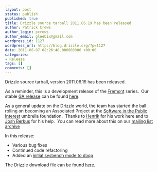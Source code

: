 ```yaml
---
layout: post
status: publish
published: true
title: Drizzle source tarball 2011.06.19 has been released
author: Patrick Crews
author_login: pcrews
author_email: gleebix@gmail.com
wordpress_id: 1127
wordpress_url: http://blog.drizzle.org/?p=1127
date: 2011-06-07 08:26:48.000000000 +00:00
categories:
- Release
tags: []
comments: []
---
```

Drizzle source tarball, version 2011.06.19 has been released.

As a reminder, this is a development release of the <a href="https://launchpad.net/drizzle/fremont">Fremont</a> series.  Our stable <a href="../../2011/04/2011/03/15/drizzle-2011-03-12-ga-tarball-has-been-released/">GA release</a> can be found <a href="https://launchpad.net/drizzle/+milestone/2011-03-14">here</a>.

As a general update on the Drizzle world, the team has started the ball rolling on becoming an Associated Project at the <a href="http://spi-inc.org/">Software in the Public Interest</a> umbrella foundation.  Thanks to <a href="http://openlife.cc/">Henrik</a> for his work here and to <a href="http://it.toolbox.com/blogs/database-soup/">Josh Berkus</a> for his help.  You can read more about this on our <a href="https://lists.launchpad.net/drizzle-discuss/msg07947.html">mailing list archive</a>

In this release:
<ul>
	<li>Various bug fixes</li>
	<li>Continued code refactoring</li>
	<li>Added an <a href="http://docs.drizzle.org/testing/sysbench.html">initial sysbench mode to dbqp</a></li>
</ul>
The Drizzle download file can be found <a href="https://launchpad.net/drizzle/fremont/2011-06-06">here</a>.
